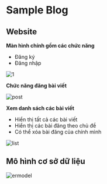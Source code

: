 # Sample Blog 
## Website 
**Màn hình chính gồm các chức năng**
- Đăng ký
- Đăng nhập
  
![1](https://github.com/chouchoussyuet/Sample-Blog/assets/127434817/5f6307ee-1e3d-4f50-8153-5c361033c88b)

**Chức năng đăng bài viết**

![post](https://github.com/chouchoussyuet/Sample-Blog/assets/127434817/52fac609-cedd-4c71-9af8-b8a1f2d1f81f)

**Xem danh sách các bài viết**

- Hiển thị tất cả các bài viết
- Hiển thị các bài đăng theo chủ đề
- Có thể xóa bài đăng của chính mình
  
![list](https://github.com/chouchoussyuet/Sample-Blog/assets/127434817/ad7d43fa-ac07-4679-b57f-1bd514e8185a)

## Mô hình cơ sở dữ liệu 

![ermodel](https://github.com/chouchoussyuet/Sample-Blog/assets/127434817/9094131b-de65-4f6b-befa-261e3b1f1488)
